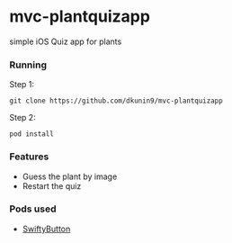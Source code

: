 # mvc-plantquizapp

simple iOS Quiz app for plants

### Running

Step 1:
```
git clone https://github.com/dkunin9/mvc-plantquizapp
```

Step 2: 
```
pod install
```

### Features

* Guess the plant by image
* Restart the quiz

### Pods used

* [SwiftyButton](https://github.com/TakeScoop/SwiftyButton)

